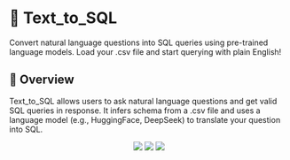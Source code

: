# 🧠 Text_to_SQL
Convert natural language questions into SQL queries using pre-trained language models. Load your .csv file and start querying with plain English!

## 📌 Overview
Text_to_SQL allows users to ask natural language questions and get valid SQL queries in response. It infers schema from a .csv file and uses a language model (e.g., HuggingFace, DeepSeek) to translate your question into SQL.

<p align="center"> <img src="https://img.shields.io/badge/Python-3.8%2B-blue" /> <img src="https://img.shields.io/badge/NLP-Text_to_SQL-green" /> <img src="https://img.shields.io/badge/Model-HuggingFace-informational" /> </p>
